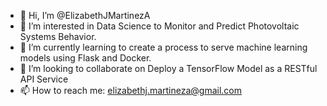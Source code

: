 - 👋 Hi, I’m @ElizabethJMartinezA
- 👀 I’m interested in Data Science to Monitor and Predict Photovoltaic Systems Behavior.
- 🌱 I’m currently learning to create a process to serve machine learning models using Flask and Docker.
- 💞️ I’m looking to collaborate on Deploy a TensorFlow Model as a RESTful API Service
- 📫 How to reach me: elizabethj.martineza@gmail.com

<!---
ElizabethJMartinezA/ElizabethJMartinezA is a ✨ special ✨ repository because its `README.md` (this file) appears on your GitHub profile.
You can click the Preview link to take a look at your changes.
--->
